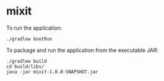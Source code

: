 # mixit

To run the application:
```
./gradlew bootRun
```

To package and run the application from the executable JAR:
```
./gradlew build
cd build/libs/
java -jar mixit-1.0.0-SNAPSHOT.jar
```